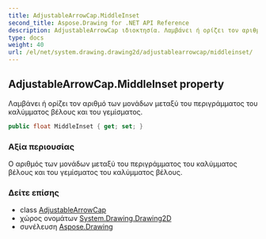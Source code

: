 ```yaml
---
title: AdjustableArrowCap.MiddleInset
second_title: Aspose.Drawing for .NET API Reference
description: AdjustableArrowCap ιδιοκτησία. Λαμβάνει ή ορίζει τον αριθμό των μονάδων μεταξύ του περιγράμματος του καλύμματος βέλους και του γεμίσματος.
type: docs
weight: 40
url: /el/net/system.drawing.drawing2d/adjustablearrowcap/middleinset/
---
```

## AdjustableArrowCap.MiddleInset property

Λαμβάνει ή ορίζει τον αριθμό των μονάδων μεταξύ του περιγράμματος του καλύμματος βέλους και του γεμίσματος.

```csharp
public float MiddleInset { get; set; }
```

### Αξία περιουσίας

Ο αριθμός των μονάδων μεταξύ του περιγράμματος του καλύμματος βέλους και του γεμίσματος του καλύμματος βέλους.

### Δείτε επίσης

* class [AdjustableArrowCap](../)
* χώρος ονομάτων [System.Drawing.Drawing2D](../../adjustablearrowcap/)
* συνέλευση [Aspose.Drawing](../../../)


